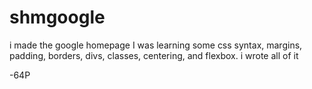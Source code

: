 # shmgoogle
i made the google homepage
I was learning some css syntax, margins, padding, borders, divs, classes, centering, and flexbox.
i wrote all of it

-64P
